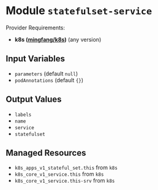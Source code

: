 
# Module `statefulset-service`

Provider Requirements:
* **k8s ([mingfang/k8s](https://registry.terraform.io/providers/mingfang/k8s/latest))** (any version)

## Input Variables
* `parameters` (default `null`)
* `podAnnotations` (default `{}`)

## Output Values
* `labels`
* `name`
* `service`
* `statefulset`

## Managed Resources
* `k8s_apps_v1_stateful_set.this` from `k8s`
* `k8s_core_v1_service.this` from `k8s`
* `k8s_core_v1_service.this-srv` from `k8s`

